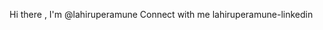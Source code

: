 Hi there , I'm @lahiruperamune
Connect with me
lahiruperamune-linkedin


<!---
- 👋 Hi, I’m @lahiruperamune
- 👀 I’m interested in ...
- 🌱 I’m currently learning ...
- 💞️ I’m looking to collaborate on ...
- 📫 How to reach me ...

<!---
lahiruperamune/lahiruperamune is a ✨ special ✨ repository because its `README.md` (this file) appears on your GitHub profile.
You can click the Preview link to take a look at your changes.
--->
